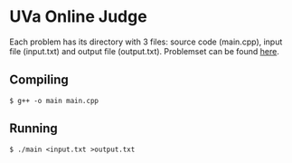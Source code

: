 # UVa Online Judge

Each problem has its directory with 3 files: source code (main.cpp), input file (input.txt) and output file (output.txt). Problemset can be found [here](https://onlinejudge.org/index.php?option=com_onlinejudge&Itemid=8).

## Compiling

```
$ g++ -o main main.cpp
```

## Running

```
$ ./main <input.txt >output.txt
```
